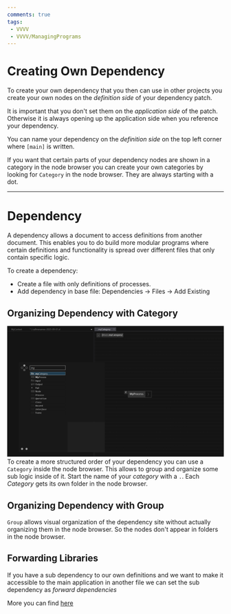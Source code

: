 ```yaml
---
comments: true
tags:
 - VVVV
 - VVVV/ManagingPrograms
---
```


# Creating Own Dependency
To create your own dependency that you then can use in other projects you create your own nodes on the *definition side* of your dependency patch.

It is important that you don't set them on the *application side* of the patch. Otherwise it is always opening up the application side when you reference your dependency.

You can name your dependency on the *definition side* on the top left corner where `[main]` is written.

If you want that certain parts of your dependency nodes are shown in a category in the node browser you can create your own categories by looking for `Category` in the node browser. They are always starting with a dot.

---

# Dependency
A dependency allows a document to access definitions from another document. This enables you to do build more modular programs where certain definitions and functionality is spread over different files that only contain specific logic.

To create a dependency:
- Create a file with only definitions of processes.
- Add dependency in base file: Dependencies -> Files -> Add Existing

## Organizing Dependency with Category
![Categories in Dependencies Img](../img/CategoryDependency.png)
To create a more structured order of your dependency you can use a `Category` inside the node browser. This allows to group and organize some sub logic inside of it. Start the name of your *category* with a `.`. Each *Category* gets its own folder in the node browser.

## Organizing Dependency with Group
`Group` allows visual organization of the dependency site without actually organizing them in the node browser. So the nodes don't appear in folders in the node browser.

## Forwarding Libraries
If you have a sub dependency to our own definitions and we want to make it accessible to the main application in another file we can set the sub dependency as *forward dependencies*

More you can find [here](https://thegraybook.vvvv.org/reference/extending/forwarding.html)
